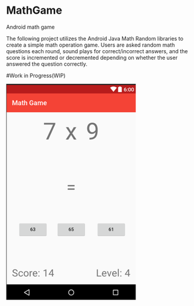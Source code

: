 # MathGame
Android math game

The following project utilizes the Android Java Math Random libraries to create a simple math operation game. Users are asked random math questions each round, sound plays for correct/incorrect answers, and the score is incremented or decremented depending on whether the user answered the question correctly.

#Work in Progress(WIP)

![Screenshot](GameActivity.png)
